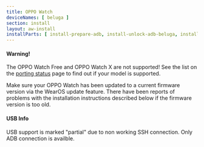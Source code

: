 ```yaml
---
title: OPPO Watch
deviceNames: [ beluga ] 
section: install
layout: aw-install
installParts: [ install-prepare-adb, install-unlock-adb-beluga, install-select-method, install-full, install-temp-encrypted ]
---
```

<div class="callout callout-warning">
    <h4>Warning!</h4>
    <p>The OPPO Watch Free and OPPO Watch X are not supported! See the list on the <a href="{{rel 'wiki/porting-status'}}">porting status</a> page to find out if your model is supported.</p>
</div>
<div class="callout callout-info">
    <p>Make sure your OPPO Watch has been updated to a current firmware version via the WearOS update feature. There have been reports of problems with the installation instructions described below if the firmware version is too old.</p>
</div>
<div class="callout callout-info">
    <h4>USB Info</h4>
    <p>USB support is marked "partial" due to non working SSH connection. Only ADB connection is availble.</p>
</div>
